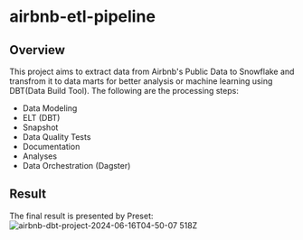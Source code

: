 # airbnb-etl-pipeline
## Overview 
This project aims to extract data from Airbnb's Public Data to Snowflake and transfrom it to data marts for better analysis or machine learning using DBT(Data Build Tool). The following are the processing steps:
* Data Modeling
*  ELT (DBT)
*  Snapshot
*  Data Quality Tests
*  Documentation
*  Analyses
*  Data Orchestration (Dagster)
## Result 
The final result is presented by Preset:
![airbnb-dbt-project-2024-06-16T04-50-07 518Z](https://github.com/Valerie-Fan/airbnb-etl-pipeline/assets/164007751/9a47252f-181c-4c64-9ed3-fe63809e1d1b)
